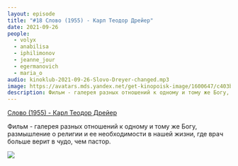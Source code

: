 ```yaml
---
layout: episode
title: "#18 Слово (1955) - Карл Теодор Дрейер"
date: 2021-09-26
people:
  - volyx
  - anabilisa
  - iphilimonov
  - jeanne_jour
  - egermanovich
  - maria_o
audio: kinoklub-2021-09-26-Slovo-Dreyer-changed.mp3
image: https://avatars.mds.yandex.net/get-kinopoisk-image/1600647/c403b4c7-7cea-49c6-8a90-55632dca8e8c/600x
description: Фильм - галерея разных отношений к одному и тому же Богу, размышление о религии и ее необходимости в нашей жизни, где врач больше верит в чудо, чем пастор.
---
```


[Слово (1955) - Карл Теодор Дрейер](https://www.kinopoisk.ru/film/63930/)

Фильм - галерея разных отношений к одному и тому же Богу, размышление о религии и ее необходимости в нашей жизни, где врач больше верит в чудо, чем пастор.

![](https://avatars.mds.yandex.net/get-kinopoisk-image/1600647/c403b4c7-7cea-49c6-8a90-55632dca8e8c/600x)
